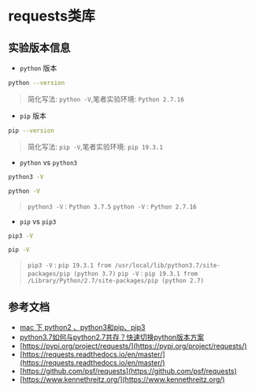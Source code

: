 # requests类库

## 实验版本信息

- `python` 版本

```bash
python --version
```

> 简化写法: `python -V`,笔者实验环境: `Python 2.7.16`

- `pip` 版本

```bash
pip --version
```

> 简化写法: `pip -V`,笔者实验环境: `pip 19.3.1`

- `python` vs `python3`

```bash
python3 -V

python -V
```

> `python3 -V` : `Python 3.7.5`
> `python -V` : `Python 2.7.16`

- `pip` vs `pip3`

```bash
pip3 -V

pip -V
```

> `pip3 -V` : `pip 19.3.1 from /usr/local/lib/python3.7/site-packages/pip (python 3.7)`
> `pip -V` : `pip 19.3.1 from /Library/Python/2.7/site-packages/pip (python 2.7)`

## 参考文档

- [mac 下 python2 、python3和pip、pip3](https://www.jianshu.com/p/2e4851df72fb)
- [python3.7如何与python2.7共存？快速切换python版本方案](https://newsn.net/say/python-switch/)
- [https://pypi.org/project/requests/](https://pypi.org/project/requests/)
- [https://requests.readthedocs.io/en/master/](https://requests.readthedocs.io/en/master/)
- [https://github.com/psf/requests](https://github.com/psf/requests)
- [https://www.kennethreitz.org/](https://www.kennethreitz.org/)
